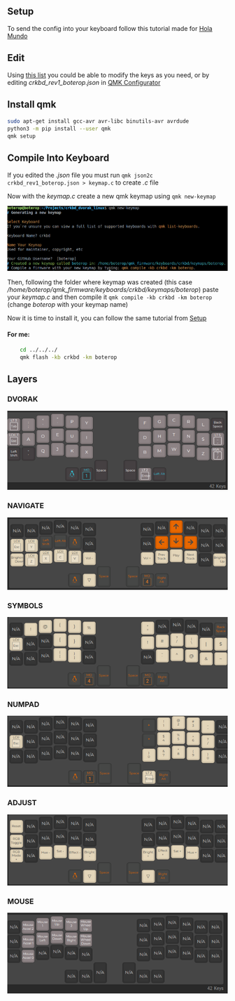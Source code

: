 ## Setup

To send the config into your keyboard follow this tutorial made for [Hola Mundo](https://youtu.be/lDqJR9b6w7s?si=xAhfJ351-DeIea20&t=1177)

## Edit

Using [this list](https://docs.qmk.fm/#/keycodes) you could be able to modify the keys as you need, or by editing _crkbd_rev1_boterop.json_ in [QMK Configurator](https://config.qmk.fm/#/crkbd/rev1/LAYOUT_split_3x6_3)

## Install qmk

```sh
sudo apt-get install gcc-avr avr-libc binutils-avr avrdude
python3 -m pip install --user qmk
qmk setup
```

## Compile Into Keyboard

If you edited the _.json_ file you must run `qmk json2c crkbd_rev1_boterop.json > keymap.c` to create _.c_ file

Now with the _keymap.c_ create a new qmk keymap using `qmk new-keymap`

![alt text](images/create_new_keymap.png)

Then, following the folder where keymap was created (this case _/home/boterop/qmk_firmware/keyboards/crkbd/keymaps/boterop_) paste your _keymap.c_ and then compile it `qmk compile -kb crkbd -km boterop` (change _boterop_ with your keymap name)

Now it is time to install it, you can follow the same tutorial from [Setup](#setup)

#### For me:

```sh
    cd ../../../
    qmk flash -kb crkbd -km boterop
```

## Layers

### DVORAK

![alt text](images/layers/0.png)

### NAVIGATE

![alt text](images/layers/1.png)

### SYMBOLS

![alt text](images/layers/2.png)

### NUMPAD

![alt text](images/layers/3.png)

### ADJUST

![alt text](images/layers/4.png)

### MOUSE

![alt text](images/layers/5.png)
